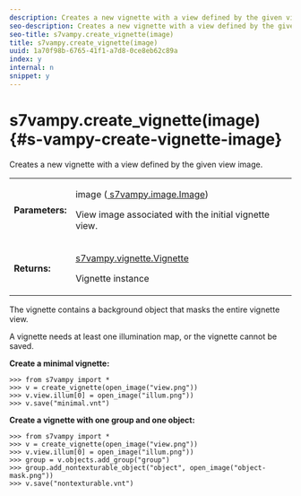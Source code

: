 ```yaml
---
description: Creates a new vignette with a view defined by the given view image.
seo-description: Creates a new vignette with a view defined by the given view image.
seo-title: s7vampy.create_vignette(image)
title: s7vampy.create_vignette(image)
uuid: 1a70f98b-6765-41f1-a7d8-0ce8eb62c89a
index: y
internal: n
snippet: y
---
```


# s7vampy.create_vignette(image){#s-vampy-create-vignette-image}

Creates a new vignette with a view defined by the given view image.

<table id="table_C77F09B3B24D481999B512606363282E"> 
 <tbody> 
  <tr> 
   <td> <b> Parameters:</b> </td> 
   <td> <p><span class="codeph">image (<a href="../../c-s7vampy-api-reference/c-classes/c-classes-image/r-class-s7vampy.image.image.md#reference-9f763e9b74dc47549877ee15bd0cdb94" format="dita" scope="local"> s7vampy.image.Image</a>)</span> </p> <p>View image associated with the initial vignette view. </p> </td> 
  </tr> 
  <tr> 
   <td> <b> Returns:</b> </td> 
   <td> <p><span class="codeph"><a href="../../c-s7vampy-api-reference/c-classes/c-vignette/r-class-s7vampy-vignette-vignette.md#reference-b63a48cb2bd04a1d98930e059a0f3678" format="dita" scope="local"> s7vampy.vignette.Vignette</a> </span> </p> <p> Vignette instance </p> </td> 
  </tr> 
 </tbody> 
</table>

The vignette contains a background object that masks the entire vignette view.

A vignette needs at least one illumination map, or the vignette cannot be saved.

**Create a minimal vignette:**

```
>>> from s7vampy import *
>>> v = create_vignette(open_image("view.png"))
>>> v.view.illum[0] = open_image("illum.png"))
>>> v.save("minimal.vnt")
```

**Create a vignette with one group and one object:**

```
>>> from s7vampy import *
>>> v = create_vignette(open_image("view.png"))
>>> v.view.illum[0] = open_image("illum.png"))
>>> group = v.objects.add_group("group")
>>> group.add_nontexturable_object("object", open_image("object-mask.png"))
>>> v.save("nontexturable.vnt")
```

